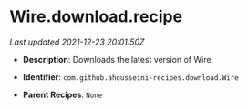 # Wire.download.recipe

_Last updated 2021-12-23 20:01:50Z_

- **Description**: Downloads the latest version of Wire.

- **Identifier**: `com.github.ahousseini-recipes.download.Wire`

- **Parent Recipes**: `None`
